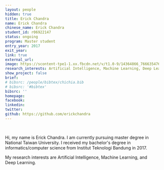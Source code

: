 ```yaml
---
layout: people
hidden: true
title: Erick Chandra
name: Erick Chandra
chinese_name: Erick Chandra
student_id: r06922147
status: ongoing
program: Master student
entry_year: 2017
exit_year:
link: true
external_url:
image: https://scontent-tpe1-1.xx.fbcdn.net/v/t1.0-9/14364866_766635476812673_1441247740661774941_n.jpg?oh=284077beb4c499d82a492df6f15d449a&oe=5B493CAE
research_interests: Artificial Intelligence, Machine Learning, Deep Learning
show_project: false
brief: 
# bibsrc: /people/bibtex/chichia.bib
# bibsrc: '#bibtex'
bibsrc: ''
homepage: 
facebook: 
linkedin: 
twitter: 
github: https://github.com/erickchandra
---
```


<br />

Hi, my name is Erick Chandra. I am currently pursuing master degree in National Taiwan University. I received my bachelor's degree in informatics/computer science from Institut Teknologi Bandung in 2017.

My research interests are Artificial Intelligence, Machine Learning, and Deep Learning.

<pre id="bibtex">
</pre>
